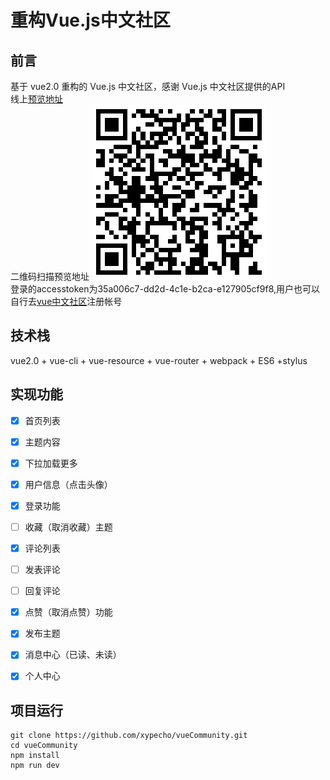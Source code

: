 # 重构Vue.js中文社区

## 前言
基于 vue2.0 重构的 Vue.js 中文社区，感谢 Vue.js 中文社区提供的API  
线上[预览地址](https://xypecho.github.io/vueCommunity)  
二维码扫描预览地址
![Aaron Swartz](https://raw.githubusercontent.com/xypecho/xypecho.github.io/master/vueCommunity/1519392970.png)  
登录的accesstoken为35a006c7-dd2d-4c1e-b2ca-e127905cf9f8,用户也可以自行去[vue中文社区](https://www.vue-js.com/)注册帐号
## 技术栈
vue2.0 + vue-cli + vue-resource + vue-router + webpack + ES6 +stylus  
## 实现功能  
* [x] 首页列表
* [x] 主题内容
* [x] 下拉加载更多
* [x] 用户信息（点击头像）
* [x] 登录功能
* [ ] 收藏（取消收藏）主题
* [x] 评论列表
* [ ] 发表评论
* [ ] 回复评论
* [x] 点赞（取消点赞）功能
* [x] 发布主题
* [x] 消息中心（已读、未读）
* [x] 个人中心


## 项目运行
```
git clone https://github.com/xypecho/vueCommunity.git
cd vueCommunity
npm install
npm run dev
```

